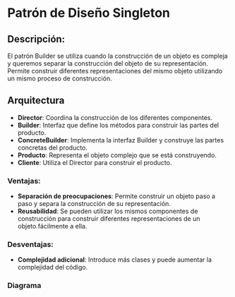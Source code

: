 # Patrón de Diseño Singleton

## Descripción:
El patrón Builder se utiliza cuando la construcción de un objeto es compleja y queremos separar la construcción del objeto de su representación. Permite construir diferentes representaciones del mismo objeto utilizando un mismo proceso de construcción.

## Arquitectura

- **Director**: Coordina la construcción de los diferentes componentes.
- **Builder**: Interfaz que define los métodos para construir las partes del producto.
- **ConcreteBuilder**: Implementa la interfaz Builder y construye las partes concretas del producto.
- **Producto**: Representa el objeto complejo que se está construyendo.
- **Cliente**: Utiliza el Director para construir el producto.

### Ventajas:
- **Separación de preocupaciones**: Permite construir un objeto paso a paso y separa la construcción de su representación.
- **Reusabilidad**: Se pueden utilizar los mismos componentes de construcción para construir diferentes representaciones de un objeto.fácilmente a ella.

### Desventajas:

- **Complejidad adicional**: Introduce más clases y puede aumentar la complejidad del código.

### Diagrama

